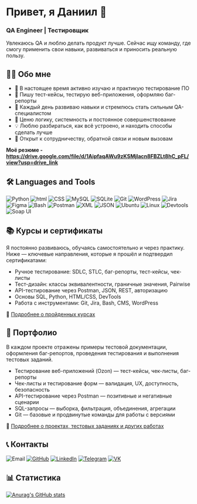 # Привет, я Даниил 👋  
### QA Engineer | Тестировщик

Увлекаюсь QA и люблю делать продукт лучше.
Сейчас ищу команду, где смогу применить свои навыки, развиваться и приносить реальную пользу.

## 👨‍💻 Обо мне

- 🎯 В настоящее время активно изучаю и практикую тестирование ПО
- 🐞 Пишу тест-кейсы, тестирую веб-приложения, оформляю баг-репорты
- 🚀 Каждый день развиваю навыки и стремлюсь стать сильным QA-специалистом
- 🧠 Ценю логику, системность и постоянное совершенствование
- 💡 Люблю разбираться, как всё устроено, и находить способы сделать лучше
- 🤝 Открыт к сотрудничеству, обратной связи и новым вызовам

**Моё резюме - https://drive.google.com/file/d/1AipfaqAWu9zKSMjIacn8FBZLt8hC_pFL/view?usp=drive_link**

## 🛠️ Languages and Tools

![Python](https://img.shields.io/badge/-Python-F9DC3E.svg?logo=Python&style=for-the-badge)
![html](https://img.shields.io/badge/HTML-E34F26.svg?logo=HTML5&style=for-the-badge&logoColor=white)
![CSS](https://img.shields.io/badge/CSS-1572B6.svg?logo=CSS&style=for-the-badge&logoColor=white)
![MySQL](https://img.shields.io/badge/MySQL-%2300f.svg?logo=mysql&style=for-the-badge&logoColor=white)
![SQLite](https://img.shields.io/badge/SQLite-%2307405e.svg?logo=sqlite&style=for-the-badge&logoColor=white)
![Git](https://img.shields.io/badge/Git-f04f33.svg?logo=git&style=for-the-badge&logoColor=white)
![WordPress](https://img.shields.io/badge/WordPress-2F4F4F.svg?logo=wordpress&style=for-the-badge&logoColor=white)
![Jira](https://img.shields.io/badge/Jira-0052CC?logo=jira&style=for-the-badge&logoColor=fff)
![Figma](https://img.shields.io/badge/Figma-E9967A?logo=figma&style=for-the-badge&logoColor=white)
![Bash](https://img.shields.io/badge/Bash-808080?logo=gnubash&style=for-the-badge&logoColor=fff)
![Postman](https://img.shields.io/badge/Postman-FF6C37?style=for-the-badge&logo=Postman&logoColor=white)
![XML](https://img.shields.io/badge/XML-767C52?logo=xml&style=for-the-badge&logoColor=fff)
![JSON](https://img.shields.io/badge/JSON-696969?logo=json&style=for-the-badge&logoColor=fff)
![Ubuntu](https://img.shields.io/badge/Ubuntu-E95420?style=for-the-badge&logo=ubuntu&logoColor=white)
![Linux](https://img.shields.io/badge/Linux-FCC624?style=for-the-badge&logo=linux&logoColor=black)
![Devtools](https://img.shields.io/badge/Devtools-0A0A0A?style=for-the-badge&logoColor=white)
![Soap UI](https://img.shields.io/badge/SOAPUI-FFFF00?style=for-the-badge&logoColor=white)

## 📚 Курсы и сертификаты

Я постоянно развиваюсь, обучаясь самостоятельно и через практику.
Ниже — ключевые направления, которые я прошёл и подтвердил сертификатами:

* Ручное тестирование: SDLC, STLC, баг-репорты, тест-кейсы, чек-листы
* Тест-дизайн: классы эквивалентности, граничные значения, Pairwise
* API-тестирование через Postman, JSON, REST, авторизацию
* Основы SQL, Python, HTML/CSS, DevTools
* Работа с инструментами: Git, Jira, Bash, CMS, WordPress

📁 [Подробнее о пройденных курсах](https://github.com/daniilg17/certificates)

## 💼 Портфолио

В каждом проекте отражены примеры тестовой документации, оформления баг-репортов, проведения тестирования и выполнения тестовых заданий.

* Тестирование веб-приложений (Ozon) — тест-кейсы, чек-листы, баг-репорты
* Чек-листы и тестирование форм — валидация, UX, доступность, безопасность
* API-тестирование через Postman — позитивные и негативные сценарии
* SQL-запросы — выборка, фильтрация, объединения, агрегации
* Git — базовые и продвинутые команды для работы с версиями

📁 [Подробнее о проектах, тестовых заданиях и других работах](https://github.com/daniilg17/portfolio)

## 📞 Контакты
![Email](https://img.shields.io/badge/GASANOV.DANYA2017@YANDEX.RU-0A0A0A?style=for-the-badge&logoColor=white)
[![GitHub](https://img.shields.io/badge/Github-%23121011.svg?logo=GitHub&style=for-the-badge&logoColor=white)](https://github.com/daniilg17)
[![LinkedIn](https://custom-icon-badges.demolab.com/badge/LinkedIn-0A66C2?logo=linkedin-white&style=for-the-badge&logoColor=fff)](https://www.linkedin.com/in/daniilg17/)
[![Telegram](https://img.shields.io/badge/Telegram-2CA5E0?logo=telegram&style=for-the-badge&logoColor=white)](https://t.me/daniilg17)
[![VK](https://img.shields.io/badge/VK-%232E87FB.svg?&style=for-the-badge&logo=vk&logoColor=white)](https://vk.com/daniilg17)

## 📊 Статистика
[![Anurag's GitHub stats](https://github-readme-stats.vercel.app/api?username=daniilg17&show_icons=true&theme=radical)](https://github.com/daniilg17/github-readme-stats)